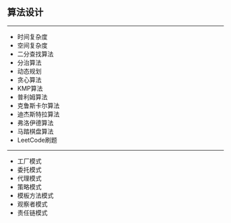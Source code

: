 ## 算法设计

***

- 时间复杂度
- 空间复杂度
- 二分查找算法
- 分治算法
- 动态规划
- 贪心算法
- KMP算法
- 普利姆算法
- 克鲁斯卡尔算法
- 迪杰斯特拉算法
- 弗洛伊德算法
- 马踏棋盘算法
- LeetCode刷题

***

[comment]: <> (## 设计模式)

- 工厂模式
- 委托模式
- 代理模式
- 策略模式
- 模板方法模式
- 观察者模式
- 责任链模式

[comment]: <> (## UML)

[comment]: <> (***)

[comment]: <> (- 时序图)

[comment]: <> (- 类图)